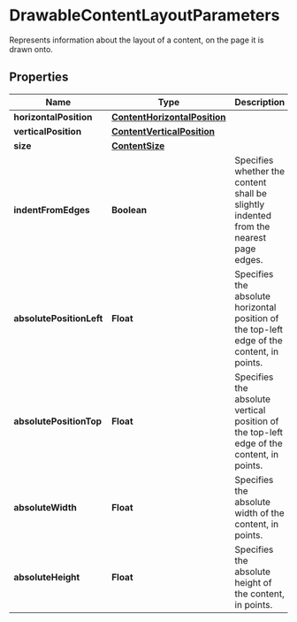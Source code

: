 

# DrawableContentLayoutParameters

Represents information about the layout of a content, on the page it is drawn onto.
## Properties

Name | Type | Description | Notes
------------ | ------------- | ------------- | -------------
**horizontalPosition** | [**ContentHorizontalPosition**](ContentHorizontalPosition.md) |  |  [optional]
**verticalPosition** | [**ContentVerticalPosition**](ContentVerticalPosition.md) |  |  [optional]
**size** | [**ContentSize**](ContentSize.md) |  |  [optional]
**indentFromEdges** | **Boolean** | Specifies whether the content shall be slightly indented from the nearest page edges. |  [optional]
**absolutePositionLeft** | **Float** | Specifies the absolute horizontal position of the top-left edge of the content, in points. |  [optional]
**absolutePositionTop** | **Float** | Specifies the absolute vertical position of the top-left edge of the content, in points. |  [optional]
**absoluteWidth** | **Float** | Specifies the absolute width of the content, in points. |  [optional]
**absoluteHeight** | **Float** | Specifies the absolute height of the content, in points. |  [optional]



